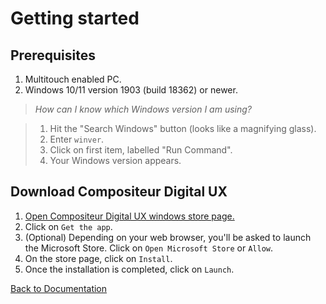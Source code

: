 # Getting started

## Prerequisites

1. Multitouch enabled PC.
1. Windows 10/11 version 1903 (build 18362) or newer.

> *How can I know which Windows version I am using?*

> 1. Hit the "Search Windows" button (looks like a magnifying glass).
> 1. Enter `winver`.
> 1. Click on first item, labelled "Run Command".
> 1. Your Windows version appears.

## Download Compositeur Digital UX

1. [Open Compositeur Digital UX windows store page.](https://www.microsoft.com/en-gb/store/p/compositeur-digital-ux/9p201mgz4jb5?rtc=1)
1. Click on `Get the app`.
1. (Optional) Depending on your web browser, you'll be asked to launch the Microsoft Store. Click on `Open Microsoft Store`  or `Allow`.
1. On the store page, click on `Install`.
1. Once the installation is completed, click on `Launch`.

[Back to Documentation](../index.md)


